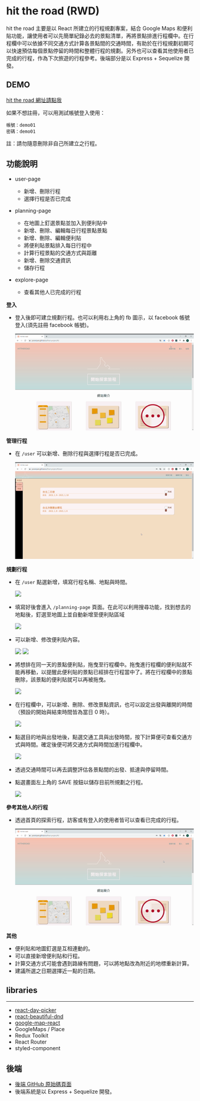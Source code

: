 # hit the road (RWD)

hit the road 主要是以 React 所建立的行程規劃專案，結合 Google Maps 和便利貼功能，讓使用者可以先簡單紀錄必去的景點清單，再將景點排進行程欄中。在行程欄中可以依據不同交通方式計算各景點間的交通時間，有助於在行程規劃初期可以快速預估每個景點停留的時間和整體行程的規劃。另外也可以查看其他使用者已完成的行程，作為下次旅遊的行程參考。後端部分是以 Express + Sequelize 開發。

## DEMO

[hit the road 網址請點我](https://yunanpan.github.io/final-project/#/)

如果不想註冊，可以用測試帳號登入使用：

```
帳號：demo01
密碼：demo01
```

註：請勿隨意刪除非自己所建立之行程。

## 功能說明

- user-page

  - 新增、刪除行程
  - 選擇行程是否已完成

- planning-page

  - 在地圖上釘選景點並加入到便利貼中
  - 新增、刪除、編輯每日行程景點景點
  - 新增、刪除、編輯便利貼
  - 將便利貼景點排入每日行程中
  - 計算行程景點的交通方式與距離
  - 新增、刪除交通資訊
  - 儲存行程

- explore-page
  - 查看其他人已完成的行程

**登入**

- 登入後即可建立規劃行程。也可以利用右上角的 fb 圖示，以 facebook 帳號登入(須先註冊 facebook 帳號)。

  ![](./readmeGif/login.gif)

**管理行程**

- 在 `/user` 可以新增、刪除行程與選擇行程是否已完成。

  ![](./readmeGif/user.gif)

**規劃行程**

- 在 `/user` 點選新增，填寫行程名稱、地點與時間。

  ![](./readmeGif/01_plan.gif)

- 填寫好後會進入 `/planning-page` 頁面。在此可以利用搜尋功能，找到想去的地點後，釘選至地圖上並自動新增至便利貼區域

  ![](./readmeGif/02_search.gif)

- 可以新增、修改便利貼內容。

  ![](./readmeGif/03_editpostit.gif)
  ![](./readmeGif/04_addpostit.gif)

- 將想排在同一天的景點便利貼，拖曳至行程欄中。拖曳進行程欄的便利貼就不能再移動，以提醒此便利貼的景點已經排在行程當中了。將在行程欄中的景點刪除，該景點的便利貼就可以再被拖曳。

  ![](./readmeGif/05_drag.gif)

- 在行程欄中，可以新增、刪除、修改景點資訊，也可以設定出發與離開的時間（預設的開始與結束時間皆為當日 0 時）。

  ![](./readmeGif/06_editSchudule.gif)

- 點選目的地與出發地後，點選交通工具與出發時間，按下計算便可查看交通方式與時間。確定後便可將交通方式與時間加進行程欄中。

  ![](./readmeGif/07_direction.gif)

- 透過交通時間可以再去調整評估各景點間的出發、抵達與停留時間。

- 點選畫面左上角的 SAVE 按鈕以儲存目前所規劃之行程。

  ![](./readmeGif/08_save.gif)

**參考其他人的行程**

- 透過首頁的探索行程，訪客或有登入的使用者皆可以查看已完成的行程。

  ![](./readmeGif/explore.gif)

**其他**

- 便利貼和地圖釘選是互相連動的。
- 可以直接新增便利貼和行程。
- 計算交通方式可能會遇到路線有問題，可以將地點改為附近的地標重新計算。
- 建議所選之日期選擇近一點的日期。

## libraries

---

- [react-day-picker](http://react-day-picker.js.org)
- [react-beautiful-dnd](https://github.com/atlassian/react-beautiful-dnd)
- [google-map-react](https://github.com/google-map-react/google-map-react)
- GoogleMaps / Place
- Redux Toolkit
- React Router
- styled-component

## 後端

- [後端 GitHub 原始碼頁面](https://github.com/ianchen6501/HIT-THE-ROAD-server)
- 後端系統是以 Express + Sequelize 開發。
